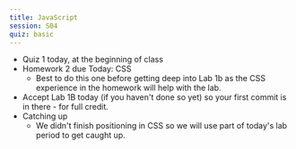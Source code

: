 ```yaml
---
title: JavaScript
session: S04
quiz: basic
---
```

* Quiz 1 today, at the beginning of class
* Homework 2 due Today: CSS
    * Best to do this one before getting deep into Lab 1b as the CSS experience in the homework will help with the lab.
* Accept Lab 1B today (if you haven't done so yet) so your first commit is in there - for full credit.
* Catching up
    * We didn't finish positioning in CSS so we will use part of today's lab period to get caught up.